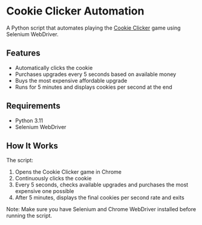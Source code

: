 # Cookie Clicker Automation

A Python script that automates playing the [Cookie Clicker](http://orteil.dashnet.org/experiments/cookie/) game using Selenium WebDriver.

## Features

- Automatically clicks the cookie
- Purchases upgrades every 5 seconds based on available money
- Buys the most expensive affordable upgrade
- Runs for 5 minutes and displays cookies per second at the end

## Requirements

- Python 3.11
- Selenium WebDriver

## How It Works

The script:
1. Opens the Cookie Clicker game in Chrome
2. Continuously clicks the cookie
3. Every 5 seconds, checks available upgrades and purchases the most expensive one possible
4. After 5 minutes, displays the final cookies per second rate and exits

Note: Make sure you have Selenium and Chrome WebDriver installed before running the script.
